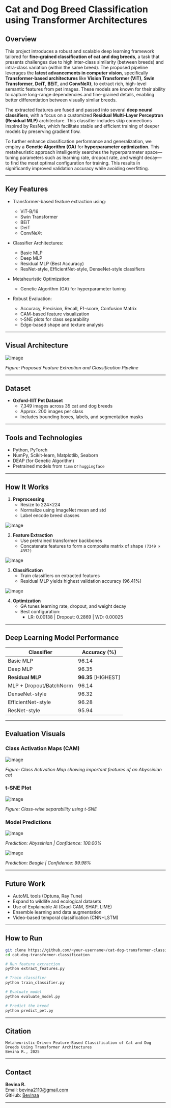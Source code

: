 # Cat and Dog Breed Classification using Transformer Architectures

## Overview

This project introduces a robust and scalable deep learning framework tailored for **fine-grained classification of cat and dog breeds**, a task that presents challenges due to high inter-class similarity (between breeds) and intra-class variation (within the same breed). The proposed pipeline leverages the **latest advancements in computer vision**, specifically **Transformer-based architectures** like **Vision Transformer (ViT)**, **Swin Transformer**, **DeiT**, **BEiT**, and **ConvNeXt**, to extract rich, high-level semantic features from pet images. These models are known for their ability to capture long-range dependencies and fine-grained details, enabling better differentiation between visually similar breeds.

The extracted features are fused and passed into several **deep neural classifiers**, with a focus on a customized **Residual Multi-Layer Perceptron (Residual MLP)** architecture. This classifier includes skip connections inspired by ResNet, which facilitate stable and efficient training of deeper models by preserving gradient flow.

To further enhance classification performance and generalization, we employ a **Genetic Algorithm (GA)** for **hyperparameter optimization**. This metaheuristic approach intelligently searches the hyperparameter space—tuning parameters such as learning rate, dropout rate, and weight decay—to find the most optimal configuration for training. This results in significantly improved validation accuracy while avoiding overfitting.

---

## Key Features

- Transformer-based feature extraction using:
  - ViT-B/16
  - Swin Transformer
  - BEiT
  - DeiT
  - ConvNeXt

- Classifier Architectures:
  - Basic MLP
  - Deep MLP
  - Residual MLP (Best Accuracy)
  - ResNet-style, EfficientNet-style, DenseNet-style classifiers

- Metaheuristic Optimization:
  - Genetic Algorithm (GA) for hyperparameter tuning

- Robust Evaluation:
  - Accuracy, Precision, Recall, F1-score, Confusion Matrix
  - CAM-based feature visualization
  - t-SNE plots for class separability
  - Edge-based shape and texture analysis

---

## Visual Architecture

![image](https://github.com/user-attachments/assets/5e35a3e4-8011-4e00-b3ae-1d72d4fd9c88)

*Figure: Proposed Feature Extraction and Classification Pipeline*

---

## Dataset

- **Oxford-IIIT Pet Dataset**
  - 7,349 images across 35 cat and dog breeds
  - Approx. 200 images per class
  - Includes bounding boxes, labels, and segmentation masks

---

## Tools and Technologies

- Python, PyTorch
- NumPy, Scikit-learn, Matplotlib, Seaborn
- DEAP (for Genetic Algorithm)
- Pretrained models from `timm` or `huggingface`

---

## How It Works

1. **Preprocessing**
   - Resize to 224×224
   - Normalize using ImageNet mean and std
   - Label encode breed classes
   
![image](https://github.com/user-attachments/assets/393c74b5-6841-4450-804c-7838ca29f685)

2. **Feature Extraction**
   - Use pretrained transformer backbones
   - Concatenate features to form a composite matrix of shape `(7349 × 4352)`

![image](https://github.com/user-attachments/assets/f1cd9b66-6466-4c8c-9f99-8e0565d4593b) 

3. **Classification**
   - Train classifiers on extracted features
   - Residual MLP yields highest validation accuracy (96.41%)
    
![image](https://github.com/user-attachments/assets/8d1a69c5-c4c8-4c68-87cc-3aeb8c14c50d)

4. **Optimization**
   - GA tunes learning rate, dropout, and weight decay
   - Best configuration:
     - LR: 0.00138 | Dropout: 0.2869 | WD: 0.00025

---

## Deep Learning Model Performance

| Classifier | Accuracy (%) |
|------------|--------------|
| Basic MLP | 96.14 |
| Deep MLP | 96.35 |
| **Residual MLP** | **96.35** [HIGHEST]|
| MLP + Dropout/BatchNorm | 96.14 |
| DenseNet-style | 96.32 |
| EfficientNet-style | 96.28 |
| ResNet-style | 95.94 |

---

## Evaluation Visuals

### Class Activation Maps (CAM)

![image](https://github.com/user-attachments/assets/e83a1a70-f608-45de-9849-a31e6f08f20f)

*Figure: Class Activation Map showing important features of an Abyssinian cat*

### t-SNE Plot

![image](https://github.com/user-attachments/assets/1ab1eff2-6e0b-475a-9d69-67330e7e64d0)

*Figure: Class-wise separability using t-SNE*

### Model Predictions

![image](https://github.com/user-attachments/assets/c0b85a53-7042-4164-ba18-daab92fc3b40)

*Prediction: Abyssinian | Confidence: 100.00%*

![image](https://github.com/user-attachments/assets/17b53a27-cc3e-44b8-9d52-8f020ef383a5)

*Prediction: Beagle | Confidence: 99.98%*

---

## Future Work

- AutoML tools (Optuna, Ray Tune)
- Expand to wildlife and ecological datasets
- Use of Explainable AI (Grad-CAM, SHAP, LIME)
- Ensemble learning and data augmentation
- Video-based temporal classification (CNN+LSTM)

---

## How to Run

```bash
git clone https://github.com/<your-username>/cat-dog-transformer-classification.git
cd cat-dog-transformer-classification

# Run feature extraction
python extract_features.py

# Train classifier
python train_classifier.py

# Evaluate model
python evaluate_model.py

# Predict the breed
python predict_pet.py
```

---

## Citation

```
Metaheuristic-Driven Feature-Based Classification of Cat and Dog Breeds Using Transformer Architectures
Bevina R., 2025
```

---

## Contact

**Bevina R.**  
Email: bevina2110@gmail.com  
GitHub: [Bevinaa](https://github.com/Bevinaa)

---

